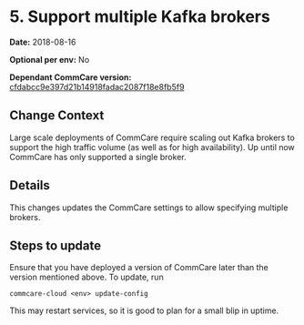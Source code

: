 # 5. Support multiple Kafka brokers

**Date:** 2018-08-16

**Optional per env:** No

**Dependant CommCare version:** [cfdabcc9e397d21b14918fadac2087f18e8fb5f9](https://github.com/dimagi/commcare-hq/commit/cfdabcc9e397d21b14918fadac2087f18e8fb5f9)

## Change Context
Large scale deployments of CommCare require scaling out Kafka brokers to support the high
traffic volume (as well as for high availability). Up until now CommCare has only
supported a single broker.

## Details
This changes updates the CommCare settings to allow specifying multiple brokers.

## Steps to update
Ensure that you have deployed a version of CommCare later than the version mentioned above.
To update, run

```
commcare-cloud <env> update-config
```

This may restart services, so it is good to plan for a small blip in uptime.
